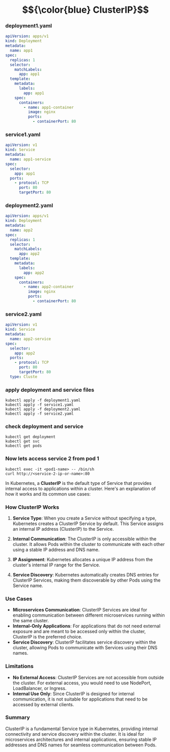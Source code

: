 # $${\color{blue} ClusterIP}$$


### deployment1.yaml
```yaml
apiVersion: apps/v1
kind: Deployment
metadata:
  name: app1
spec:
  replicas: 1
  selector:
    matchLabels:
      app: app1
  template:
    metadata:
      labels:
        app: app1
    spec:
      containers:
        - name: app1-container
          image: nginx
          ports:
            - containerPort: 80
```
### service1.yaml
```yaml
apiVersion: v1
kind: Service
metadata:
  name: app1-service
spec:
  selector:
    app: app1
  ports:
    - protocol: TCP
      port: 80
      targetPort: 80
```
### deployment2.yaml
```yaml
apiVersion: apps/v1
kind: Deployment
metadata:
  name: app2
spec:
  replicas: 1
  selector:
    matchLabels:
      app: app2
  template:
    metadata:
      labels:
        app: app2
    spec:
      containers:
        - name: app2-container
          image: nginx
          ports:
            - containerPort: 80
```
### service2.yaml
```yaml
apiVersion: v1
kind: Service
metadata:
  name: app2-service
spec:
  selector:
    app: app2
  ports:
    - protocol: TCP
      port: 80
      targetPort: 80
  type: Cluste
```

### apply deployment and service files
````
kubectl apply -f deployment1.yaml
kubectl apply -f service1.yaml
kubectl apply -f deployment2.yaml
kubectl apply -f service2.yaml
````
### check deployment and service
````
kubectl get deployment
kubectl get svc
kubectl get pods
````
### Now lets access service 2 from pod 1

````
kubectl exec -it <pod1-name> -- /bin/sh
curl http://<service-2-ip-or-name>:80
````


In Kubernetes, a **ClusterIP** is the default type of Service that provides internal access to applications within a cluster. Here's an explanation of how it works and its common use cases:

### How ClusterIP Works

1. **Service Type**: When you create a Service without specifying a type, Kubernetes creates a ClusterIP Service by default. This Service assigns an internal IP address (ClusterIP) to the Service.

2. **Internal Communication**: The ClusterIP is only accessible within the cluster. It allows Pods within the cluster to communicate with each other using a stable IP address and DNS name.

3. **IP Assignment**: Kubernetes allocates a unique IP address from the cluster's internal IP range for the Service.

4. **Service Discovery**: Kubernetes automatically creates DNS entries for ClusterIP Services, making them discoverable by other Pods using the Service name.


### Use Cases

- **Microservices Communication**: ClusterIP Services are ideal for enabling communication between different microservices running within the same cluster.
- **Internal-Only Applications**: For applications that do not need external exposure and are meant to be accessed only within the cluster, ClusterIP is the preferred choice.
- **Service Discovery**: ClusterIP facilitates service discovery within the cluster, allowing Pods to communicate with Services using their DNS names.

### Limitations

- **No External Access**: ClusterIP Services are not accessible from outside the cluster. For external access, you would need to use NodePort, LoadBalancer, or Ingress.
- **Internal Use Only**: Since ClusterIP is designed for internal communication, it is not suitable for applications that need to be accessed by external clients.

### Summary

ClusterIP is a fundamental Service type in Kubernetes, providing internal connectivity and service discovery within the cluster. It is ideal for microservices architectures and internal applications, ensuring stable IP addresses and DNS names for seamless communication between Pods.



